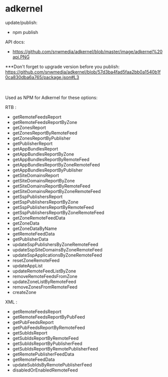 # adkernel

update/publish:
- npm publish


API docs:
- https://github.com/snwmedia/adkernel/blob/master/image/adkernel%20api.PNG

***Don't forget to upgrade version before you publish:<br/>
https://github.com/snwmedia/adkernel/blob/57d3ba4fad5faa2bb0a1540b1f0ca830dba6a765/package.json#L3

<br/><br/>
Used as NPM for Adkernel for these options:

 RTB :
   -  getRemoteFeedsReport
   -  getRemoteFeedsReportByZone
   -  getZonesReport
   -  getZonesReportByRemoteFeed
   -  getZonesReportByPublisher
   -  getPublisherReport
   -  getAppBundlesReport
   -  getAppBundlesReportByZone
   -  getAppBundlesReportByRemoteFeed
   -  getAppBundlesReportByZoneRemoteFeed
   -  getAppBundlesReportByPublisher
   -  getSiteDomainsReport
   -  getSiteDomainsReportByZone
   -  getSiteDomainsReportByRemoteFeed
   -  getSiteDomainsReportByZoneRemoteFeed
   -  getSspPublishersReport
   -  getSspPublishersReportByZone
   -  getSspPublishersReportByRemoteFeed
   -  getSspPublishersReportByZoneRemoteFeed
   -  getZoneRemoteFeedData
   -  getZoneData
   -  getZoneDataByName
   -  getRemoteFeedData
   -  getPublisherData
   -  updateSspPublishersByZoneRemoteFeed
   -  updateSspSiteDomainsByZoneRemoteFeed
   -  updateSspApplicationsByZoneRemoteFeed
   -  resetZoneRemoteFeed
   -  updateAppList
   -  updateRemoteFeedListByZone
   -  removeRemoteFeedsFromZone
   -  updateZoneListByRemoteFeed
   -  removeZonesFromRemoteFeed
   -  createZone

 XML :
   -  getRemoteFeedsReport
   -  getRemoteFeedsReportByPubFeed
   -  getPubFeedsReport
   -  getPubFeedsReportByRemoteFeed
   -  getSubIdsReport
   -  getSubIdsReportByRemoteFeed
   -  getSubIdsReportByPublisherFeed
   -  getSubIdsReportByRemotePublisherFeed
   -  getRemotePublisherFeedData
   -  getRemoteFeedData
   -  updateSubIdsByRemotePublisherFeed
   -  disabledOrEnabledRemoteFeed


